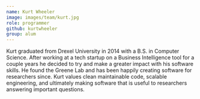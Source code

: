 ```yaml
---
name: Kurt Wheeler
image: images/team/kurt.jpg
role: programmer
github: kurtwheeler
group: alum
---
```


Kurt graduated from Drexel University in 2014 with a B.S. in Computer Science.
After working at a tech startup on a Business Intelligence tool for a couple years he decided to try and make a greater impact with his software skills.
He found the Greene Lab and has been happily creating software for researchers since.
Kurt values clean maintainable code, scalable engineering, and ultimately making software that is useful to researchers answering important questions.
